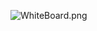 ![WhiteBoard.png](https://drive.google.com/file/d/1p5iHmNqUbRJxoSJqxvIVJwaIyH5f9HB3/view?usp=sharing)
